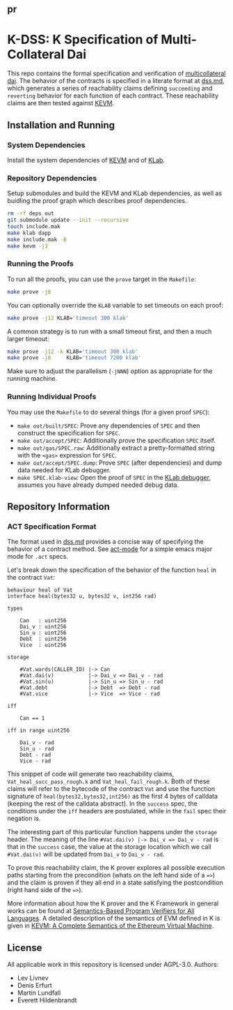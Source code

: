 pr
--

K-DSS: K Specification of Multi-Collateral Dai
==============================================

This repo contains the formal specification and verification of [multicollateral dai](https://github.com/makerdao/dss).
The behavior of the contracts is specified in a literate format at [dss.md](src/dss.md), which generates a series of reachability claims defining `succeeding` and `reverting` behavior for each function of each contract.
These reachability claims are then tested against [KEVM](https://github.com/kframework/evm-semantics).

Installation and Running
------------------------

### System Dependencies

Install the system dependencies of [KEVM](https://github.com/kframework/evm-semantics) and of [KLab](https://github.com/makerdao/klab).

### Repository Dependencies

Setup submodules and build the KEVM and KLab dependencies, as well as buidling the proof graph which describes proof dependencies.

```sh
rm -rf deps out
git submodule update --init --recursive
touch include.mak
make klab dapp
make include.mak -B
make kevm -j3
```

### Running the Proofs

To run all the proofs, you can use the `prove` target in the `Makefile`:

```sh
make prove -j8
```

You can optionally override the `KLAB` variable to set timeouts on each proof:

```sh
make prove -j12 KLAB='timeout 300 klab'
```

A common strategy is to run with a small timeout first, and then a much larger timeout:

```sh
make prove -j12 -k KLAB='timeout 300 klab'
make prove -j8     KLAB='timeout 7200 klab'
```

Make sure to adjust the parallelism (`-jNNN`) option as appropriate for the running machine.

### Running Individual Proofs

You may use the `Makefile` to do several things (for a given proof `SPEC`):

-   `make out/built/SPEC`: Prove any dependencies of `SPEC` and then construct the specification for `SPEC`.
-   `make out/accept/SPEC`: Additionally prove the specification `SPEC` itself.
-   `make out/gas/SPEC.raw`: Additionally extract a pretty-formatted string with the `<gas>` expression for `SPEC`.
-   `make out/accept/SPEC.dump`: Prove `SPEC` (after dependencies) and dump data needed for KLab debugger.
-   `make SPEC.klab-view`: Open the proof of `SPEC` in the [KLab debugger](https://github.com/makerdao/klab), assumes you have already dumped needed debug data.

Repository Information
----------------------

### ACT Specification Format

The format used in [dss.md](src/dss.md) provides a concise way of specifying the behavior of a contract method.
See [act-mode](https://github.com/livnev/act-mode) for a simple emacs major mode for `.act` specs.

Let's break down the specification of the behavior of the function `heal` in the contract `Vat`:

```act
behaviour heal of Vat
interface heal(bytes32 u, bytes32 v, int256 rad)

types

    Can   : uint256
    Dai_v : uint256
    Sin_u : uint256
    Debt  : uint256
    Vice  : uint256

storage

    #Vat.wards(CALLER_ID) |-> Can
    #Vat.dai(v)           |-> Dai_v => Dai_v - rad
    #Vat.sin(u)           |-> Sin_u => Sin_u - rad
    #Vat.debt             |-> Debt  => Debt - rad
    #Vat.vice             |-> Vice  => Vice - rad

iff

    Can == 1

iff in range uint256

    Dai_v - rad
    Sin_u - rad
    Debt - rad
    Vice - rad
```

This snippet of code will generate two reachability claims, `Vat_heal_succ_pass_rough.k` and `Vat_heal_fail_rough.k`.
Both of these claims will refer to the bytecode of the contract `Vat` and use the function signature of `heal(bytes32,bytes32,int256)` as the first 4 bytes of calldata (keeping the rest of the calldata abstract).
In the `success` spec, the conditions under the `iff` headers are postulated, while in the `fail` spec their negation is.

The interesting part of this particular function happens under the `storage` header.
The meaning of the line `#Vat.dai(v) |-> Dai_v => Dai_v - rad` is that in the `success` case, the value at the storage location which we call `#Vat.dai(v)` will be updated from `Dai_v` to `Dai_v - rad`.

To prove this reachability claim, the K prover explores all possible execution paths starting from the precondition (whats on the left hand side of a `=>`) and the claim is proven if they all end in a state satisfying the postcondition (right hand side of the `=>`).

More information about how the K prover and the K Framework in general works can be found at [Semantics-Based Program Verifiers for All Languages](http://fsl.cs.illinois.edu/FSL/papers/2016/stefanescu-park-yuwen-li-rosu-2016-oopsla/stefanescu-park-yuwen-li-rosu-2016-oopsla-public.pdf).
A detailed description of the semantics of EVM defined in K is given in [KEVM: A Complete Semantics of the Ethereum Virtual Machine](https://www.ideals.illinois.edu/handle/2142/97207).

License
-------

All applicable work in this repository is licensed under AGPL-3.0. Authors:

* Lev Livnev
* Denis Erfurt
* Martin Lundfall
* Everett Hildenbrandt
